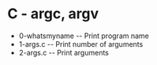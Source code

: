 # C - argc, argv
- 0-whatsmyname -- Print program name
- 1-args.c -- Print number of arguments
- 2-args.c -- Print arguments
